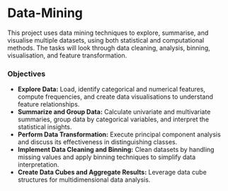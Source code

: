 # Data-Mining
This project uses data mining techniques to explore, summarise, and visualise multiple datasets, using both statistical and computational methods. The tasks will look through data cleaning, analysis, binning, visualisation, and feature transformation.

### Objectives
* **Explore Data:** Load, identify categorical and numerical features, compute frequencies, and create data visualisations to understand feature relationships.
* **Summarize and Group Data:** Calculate univariate and multivariate summaries, group data by categorical variables, and interpret the statistical insights.
* **Perform Data Transformation:** Execute principal component analysis and discuss its effectiveness in distinguishing classes.
* **Implement Data Cleaning and Binning:** Clean datasets by handling missing values and apply binning techniques to simplify data interpretation.
* **Create Data Cubes and Aggregate Results:** Leverage data cube structures for multidimensional data analysis.
